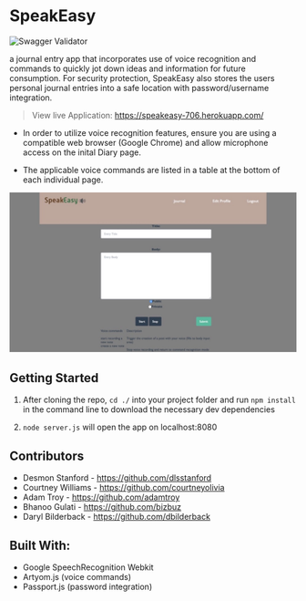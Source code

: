 # SpeakEasy

![Swagger Validator](https://img.shields.io/swagger/valid/2.0/https/raw.githubusercontent.com/OAI/OpenAPI-Specification/master/examples/v2.0/json/petstore-expanded.json.svg)

 a journal entry app that incorporates use of voice recognition and commands to quickly jot down ideas and information for future consumption. For security protection, SpeakEasy also stores the users personal journal entries into a safe location with password/username integration. 
 

> View live Application: https://speakeasy-706.herokuapp.com/ 

- In order to utilize voice recognition features, ensure you are using a compatible web browser (Google Chrome) and allow microphone access on the inital Diary page.

- The applicable voice commands are listed in a table at the bottom of each individual page.

![Speak Easy](/public/assets/img/1.jpg)

## Getting Started 

1.  After cloning the repo, `cd ./` into your project folder and run `npm install` in the command line to download the necessary dev dependencies

2.  `node server.js` will open the app on localhost:8080
   
## Contributors
- Desmon Stanford - https://github.com/dlsstanford
- Courtney Williams - https://github.com/courtneyolivia
- Adam Troy - https://github.com/adamtroy
- Bhanoo Gulati - https://github.com/bizbuz
- Daryl Bilderback - https://github.com/dbilderback


## Built With:
- Google SpeechRecognition Webkit
-  Artyom.js (voice commands)
-  Passport.js (password integration)


 
